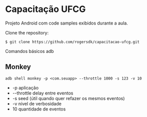 # Capacitação UFCG
Projeto Android com code samples exibidos durante a aula.

Clone the repository:
```shell
$ git clone https://github.com/rogersdk/capacitacao-ufcg.git
```

Comandos básicos adb

## Monkey
```shell
adb shell monkey -p <com.seuapp> --throttle 1000 -s 123 -v 10
```
* -p aplicação
* --throttle delay entre eventos
* -s seed (útil quando quer refazer os mesmos eventos)
* -v nível de verbosidade
* 10 quantidade de eventos

